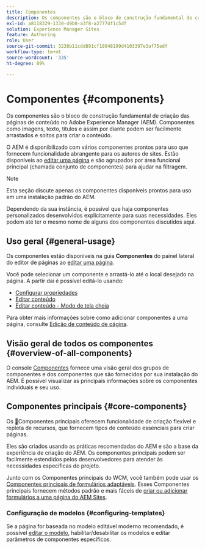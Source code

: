 ```yaml
---
title: Componentes
description: Os componentes são o bloco de construção fundamental de criação das páginas de conteúdo no AEM
exl-id: a8118329-1330-49b0-a3f8-a27774f1c5df
solution: Experience Manager Sites
feature: Authoring
role: User
source-git-commit: 3238b11cdd891cf18048199d4103397e3af75edf
workflow-type: tm+mt
source-wordcount: '335'
ht-degree: 89%

---
```


# Componentes {#components}

Os componentes são o bloco de construção fundamental de criação das páginas de conteúdo no Adobe Experience Manager (AEM). Componentes como imagens, texto, títulos e assim por diante podem ser facilmente arrastados e soltos para criar o conteúdo.

O AEM é disponibilizado com vários componentes prontos para uso que fornecem funcionalidade abrangente para os autores de sites. Estão disponíveis ao [editar uma página](/help/sites-cloud/authoring/page-editor/edit-content.md) e são agrupados por área funcional principal (chamada conjunto de componentes) para ajudar na filtragem.

>[!NOTE]
>
>Esta seção discute apenas os componentes disponíveis prontos para uso em uma instalação padrão do AEM.
>
>Dependendo da sua instância, é possível que haja componentes personalizados desenvolvidos explicitamente para suas necessidades. Eles podem até ter o mesmo nome de alguns dos componentes discutidos aqui.

## Uso geral   {#general-usage}

Os componentes estão disponíveis na guia **Componentes** do painel lateral do editor de páginas ao [editar uma página](/help/sites-cloud/authoring/page-editor/edit-content.md).

Você pode selecionar um componente e arrastá-lo até o local desejado na página. A partir daí é possível editá-lo usando:

* [Configurar propriedades](/help/sites-cloud/authoring/sites-console/edit-page-properties.md)
* [Editar conteúdo](/help/sites-cloud/authoring/page-editor/edit-content.md)
* [Editar conteúdo - Modo de tela cheia](/help/sites-cloud/authoring/page-editor/edit-content.md#edit-content-full-screen-mode)

Para obter mais informações sobre como adicionar componentes a uma página, consulte [Edição de conteúdo de página](/help/sites-cloud/authoring/page-editor/edit-content.md).

## Visão geral de todos os componentes {#overview-of-all-components}

O console [Componentes](/help/sites-cloud/authoring/components-console.md) fornece uma visão geral dos grupos de componentes e dos componentes que são fornecidos por sua instalação do AEM. É possível visualizar as principais informações sobre os componentes individuais e seu uso.

## Componentes principais  {#core-components}

Os [&#128279;](https://experienceleague.adobe.com/pt-br/docs/experience-manager-core-components/using/introduction)Componentes principais oferecem funcionalidade de criação flexível e repleta de recursos, que fornecem tipos de conteúdo essenciais para criar páginas.

Eles são criados usando as práticas recomendadas do AEM e são a base da experiência de criação do AEM. Os componentes principais podem ser facilmente estendidos pelos desenvolvedores para atender às necessidades específicas do projeto.

Junto com os Componentes principais do WCM, você também pode usar os [Componentes principais de formulários adaptáveis](https://experienceleague.adobe.com/docs/experience-manager-core-components/using/adaptive-forms/introduction.html#features). Esses Componentes principais fornecem métodos padrão e mais fáceis de [criar ou adicionar formulários a uma página do AEM Sites](/help/forms/create-or-add-an-adaptive-form-to-aem-sites-page.md).

### Configuração de modelos {#configuring-templates}

Se a página for baseada no modelo editável moderno recomendado, é possível [editar o modelo](/help/sites-cloud/authoring/page-editor/templates.md), habilitar/desabilitar os modelos e editar parâmetros de componentes específicos.
